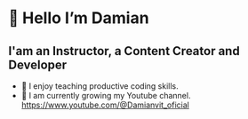 # 👋 Hello I’m Damian

## I'am an Instructor, a Content Creator and Developer

-   👀 I enjoy teaching productive coding skills.
-   💞 I am currently growing my Youtube channel. https://www.youtube.com/@Damianvit_oficial

<!---
Damianvit/Damianvit is a ✨ special ✨ repository because its `README.md` (this file) appears on your GitHub profile.
You can click the Preview link to take a look at your changes.
--->

